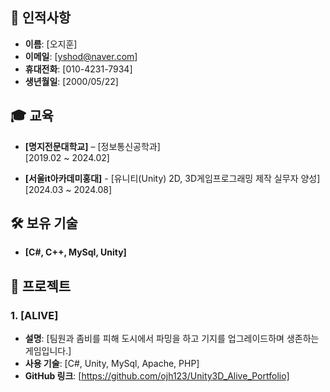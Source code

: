 ## 👤 인적사항
- **이름**: [오지훈]
- **이메일**: [yshod@naver.com]
- **휴대전화**: [010-4231-7934]
- **생년월일**: [2000/05/22]

## 🎓 교육
- **[명지전문대학교]** – [정보통신공학과]  
  [2019.02 ~ 2024.02]
  
- **[서울it아카데미홍대]** - [유니티(Unity) 2D, 3D게임프로그래밍 제작 실무자 양성]  
  [2024.03 ~ 2024.08]

## 🛠️ 보유 기술
- **[C#, C++, MySql, Unity]**

## 💼 프로젝트
### 1. [ALIVE]
- **설명**: [팀원과 좀비를 피해 도시에서 파밍을 하고 기지를 업그레이드하며 생존하는 게임입니다.]
- **사용 기술**: [C#, Unity, MySql, Apache, PHP]
- **GitHub 링크**: [https://github.com/ojh123/Unity3D_Alive_Portfolio]
 

